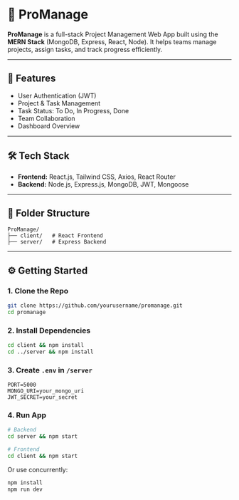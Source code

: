 # 📌 ProManage

**ProManage** is a full-stack Project Management Web App built using the **MERN Stack** (MongoDB, Express, React, Node). It helps teams manage projects, assign tasks, and track progress efficiently.

---

## 🚀 Features

- User Authentication (JWT)
- Project & Task Management
- Task Status: To Do, In Progress, Done
- Team Collaboration
- Dashboard Overview

---

## 🛠️ Tech Stack

- **Frontend:** React.js, Tailwind CSS, Axios, React Router
- **Backend:** Node.js, Express.js, MongoDB, JWT, Mongoose

---

## 📁 Folder Structure

```
ProManage/
├── client/   # React Frontend
├── server/   # Express Backend
```

---

## ⚙️ Getting Started

### 1. Clone the Repo

```bash
git clone https://github.com/yourusername/promanage.git
cd promanage
```

### 2. Install Dependencies

```bash
cd client && npm install
cd ../server && npm install
```

### 3. Create `.env` in `/server`

```
PORT=5000
MONGO_URI=your_mongo_uri
JWT_SECRET=your_secret
```

### 4. Run App

```bash
# Backend
cd server && npm start

# Frontend
cd client && npm start
```

Or use concurrently:

```bash
npm install
npm run dev
```
